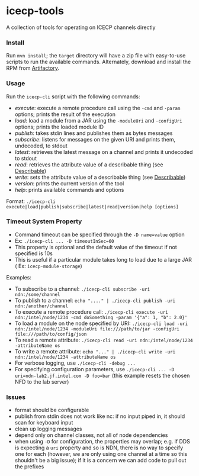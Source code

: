 # icecp-tools

A collection of tools for operating on ICECP channels directly

### Install

Run `mvn install`; the `target` directory will have a zip file with easy-to-use
scripts to run the available commands. Alternately, download and install the RPM from [Artifactory](https://ubit-artifactory-or.intel.com/artifactory/simple/ARP-EAP-rpm-local/gateway-repo/icecp-tools/).

### Usage

Run the `icecp-cli` script with the following commands:
 - _execute_: execute a remote procedure call using the `-cmd` and `-param` options; prints the result of the execution
 - _load_: load a module from a JAR using the `-moduleUri` and `-configUri` options; prints the loaded module ID
 - _publish_: takes stdin lines and publishes them as bytes messages
 - _subscribe_: listens for messages on the given URI and prints them, undecoded, to stdout
 - _latest_: retrieves the latest message on a channel and prints it undecoded to stdout
 - _read_: retrieves the attribute value of a describable thing (see [Describable](https://github.intel.com/pages/iSPA/icecp-node/com/intel/icecp/core/Describable.html))
 - _write_: sets the attribute value of a describable thing (see [Describable](https://github.intel.com/pages/iSPA/icecp-node/com/intel/icecp/core/Describable.html))
 - _version_: prints the current version of the tool
 - _help_: prints available commands and options

Format: `./icecp-cli execute|load|publish|subscribe|latest|read|version|help [options]`

### Timeout System Property
 - Command timeout can be specified through the `-D name=value` option
 - Ex: `./icecp-cli ... -D timeoutInSec=60`
 - This property is optional and the default value of the timeout if not specified is 10s
 - This is useful if a particular module takes long to load due to a large JAR ( Ex: `icecp-module-storage`)

Examples:
 - To subscribe to a channel: `./icecp-cli subscribe -uri ndn:/some/channel`
 - To publish to a channel: `echo "...." | ./icecp-cli publish -uri ndn:/another/channel`
 - To execute a remote procedure call: `./icecp-cli execute -uri ndn:/intel/node/1234 -cmd doSomething -param '{"a": 1, "b": 2.0}'`
 - To load a module on the node specified by URI: `./icecp-cli load -uri ndn:/intel/node/1234 -moduleUri file:///path/to/jar -configUri file:///path/to/config/json`
 - To read a remote attribute: `./icecp-cli read -uri ndn:/intel/node/1234 -attributeName os`
 - To write a remote attribute: `echo "..." | ./icecp-cli write -uri ndn:/intel/node/1234 -attributeName os`
 - For verbose logging, use `./icecp-cli -debug ...`
 - For specifying configuration parameters, use `./icecp-cli ... -D uri=ndn-lab2.jf.intel.com -D foo=bar` (this example resets the chosen NFD to the lab server)

### Issues

 - format should be configurable
 - publish from stdin does not work like nc: if no input piped in, it should scan for keyboard input
 - clean up logging messages
 - depend only on channel classes, not all of node dependencies
 - when using `-D` for configuration, the properties may overlap; e.g. if DDS is expecting a `uri` property and so is NDN, there is no way to specify one for each (however, we are only using one channel at a time so this shouldn't be a big issue); if it is a concern we can add code to pull out the prefixes